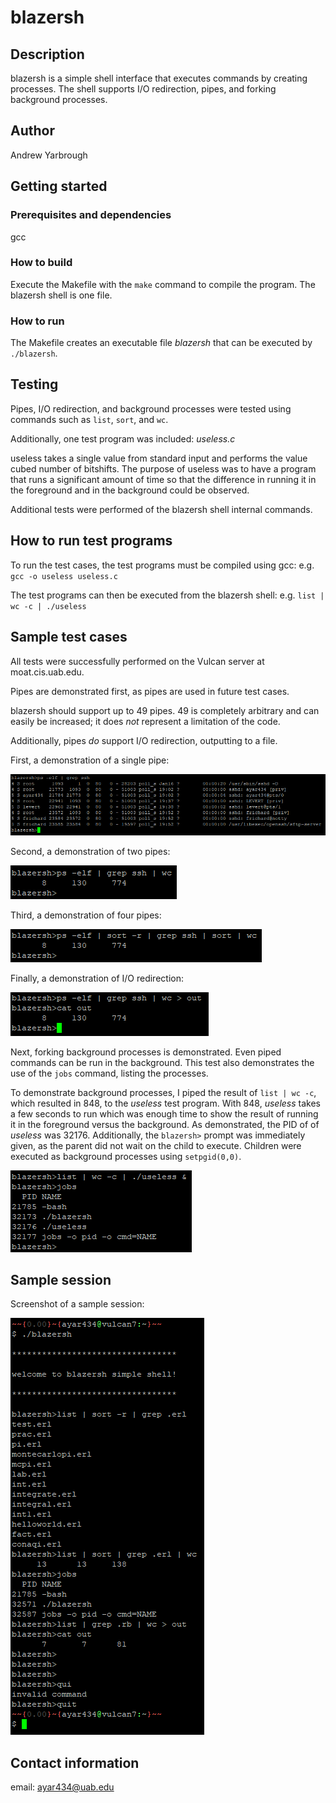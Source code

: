 # blazersh

## Description
blazersh is a simple shell interface that executes commands by creating processes. The shell supports I/O redirection, pipes, and forking background processes.

## Author
Andrew Yarbrough

## Getting started
### Prerequisites and dependencies
gcc
### How to build
Execute the Makefile with the `make` command to compile the program. The blazersh shell is one file.
### How to run
The Makefile creates an executable file *blazersh* that can be executed by `./blazersh`.

## Testing
Pipes, I/O redirection, and background processes were tested using commands such as `list`, `sort`, and `wc`.

Additionally, one test program was included: *useless.c*

useless takes a single value from standard input and performs the value cubed number of bitshifts. The purpose of useless was to have a program that runs a significant amount of time so that the difference in running it in the foreground and in the background could be observed.

Additional tests were performed of the blazersh shell internal commands.

## How to run test programs
To run the test cases, the test programs must be compiled using gcc: e.g. `gcc -o useless useless.c`

The test programs can then be executed from the blazersh shell: e.g. `list | wc -c | ./useless`

## Sample test cases
All tests were successfully performed on the Vulcan server at moat.cis.uab.edu.

Pipes are demonstrated first, as pipes are used in future test cases.

blazersh should support up to 49 pipes. 49 is completely arbitrary and can easily be increased; it does _not_ represent a limitation of the code.

Additionally, pipes _do_ support I/O redirection, outputting to a file.

First, a demonstration of a single pipe:

![single pipe](images/single_pipe.PNG "single pipe")

Second, a demonstration of two pipes:

![two pipes](images/two_pipes.PNG "two pipes")

Third, a demonstration of four pipes:

![four pipes](images/four_pipes.PNG "four pipes")

Finally, a demonstration of I/O redirection:

![I/O redirection](images/io_redirection.PNG "I/O redirection")

Next, forking background processes is demonstrated. Even piped commands can be run in the background. This test also demonstrates the use of the `jobs` command, listing the processes.

To demonstrate background processes, I piped the result of `list | wc -c`, which resulted in 848, to the _useless_ test program. With 848, _useless_ takes a few seconds to run which was enough time to show the result of running it in the foreground versus the background. As demonstrated, the PID of of _useless_ was 32176. Additionally, the `blazersh>` prompt was immediately given, as the parent did not wait on the child to execute. Children were executed as background processes using `setpgid(0,0)`.

![background test](images/background_test.PNG "background test")

## Sample session
Screenshot of a sample session:

![sample session](images/sample_session.png "sample session")

## Contact information
email: ayar434@uab.edu